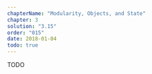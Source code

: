 ```yaml
---
chapterName: "Modularity, Objects, and State"
chapter: 3
solution: "3.15"
order: "015"
date: 2018-01-04 
todo: true
---
```


TODO

